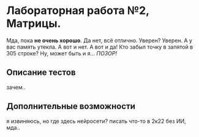 # Лабораторная работа №2, Матрицы.

Мда, пока **не очень хорошо**. Да нет, всё отлично. Уверен? <T> Уверен. А у вас память утекла. А вот и нет. А вот и да! Кто забыл точку в запятой в 305 строке? Ну, может быть и я... *ПОЗОР!* 
## Описание тестов
зачем..
## Дополнительные возможности
я извиняюсь, но где здесь нейросети? писать что-то в 2к22 без ИИ, мда.. 


